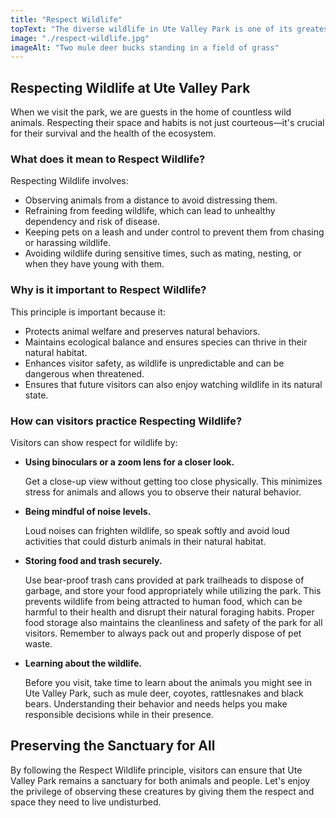 ```yaml
---
title: "Respect Wildlife"
topText: "The diverse wildlife in Ute Valley Park is one of its greatest treasures, offering visitors the chance to encounter nature in its purest form. To preserve this unique experience for everyone, it's vital to practice the Leave No Trace principle of \"Respect Wildlife.\""
image: "./respect-wildlife.jpg"
imageAlt: "Two mule deer bucks standing in a field of grass"
---
```


## Respecting Wildlife at Ute Valley Park

When we visit the park, we are guests in the home of countless wild animals. Respecting their space and habits is not just courteous—it's crucial for their survival and the health of the ecosystem.

### What does it mean to Respect Wildlife?

Respecting Wildlife involves:

- Observing animals from a distance to avoid distressing them.
- Refraining from feeding wildlife, which can lead to unhealthy dependency and risk of disease.
- Keeping pets on a leash and under control to prevent them from chasing or harassing wildlife.
- Avoiding wildlife during sensitive times, such as mating, nesting, or when they have young with them.

### Why is it important to Respect Wildlife?

This principle is important because it:

- Protects animal welfare and preserves natural behaviors.
- Maintains ecological balance and ensures species can thrive in their natural habitat.
- Enhances visitor safety, as wildlife is unpredictable and can be dangerous when threatened.
- Ensures that future visitors can also enjoy watching wildlife in its natural state.

### How can visitors practice Respecting Wildlife?

Visitors can show respect for wildlife by:

- **Using binoculars or a zoom lens for a closer look.**
  
  Get a close-up view without getting too close physically. This minimizes stress for animals and allows you to observe their natural behavior.

- **Being mindful of noise levels.**
  
  Loud noises can frighten wildlife, so speak softly and avoid loud activities that could disturb animals in their natural habitat.

- **Storing food and trash securely.**
  
  Use bear-proof trash cans provided at park trailheads to dispose of garbage, and store your food appropriately while utilizing the park. This prevents wildlife from being attracted to human food, which can be harmful to their health and disrupt their natural foraging habits. Proper food storage also maintains the cleanliness and safety of the park for all visitors. Remember to always pack out and properly dispose of pet waste.

- **Learning about the wildlife.**
  
  Before you visit, take time to learn about the animals you might see in Ute Valley Park, such as mule deer, coyotes, rattlesnakes and black bears. Understanding their behavior and needs helps you make responsible decisions while in their presence.

## Preserving the Sanctuary for All

By following the Respect Wildlife principle, visitors can ensure that Ute Valley Park remains a sanctuary for both animals and people. Let's enjoy the privilege of observing these creatures by giving them the respect and space they need to live undisturbed.